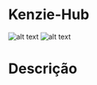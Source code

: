 # Kenzie-Hub

![alt text](https://i.ibb.co/1YVd9QY/2.png)
![alt text](https://i.ibb.co/cNt98zr/1.png)

# Descrição
